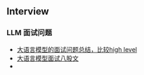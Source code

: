 ## Interview


### LLM 面试问题
- [大语言模型的面试问题总结，比较high level](https://zhuanlan.zhihu.com/p/651147548)
- [大语言模型面试八股文](https://zhuanlan.zhihu.com/p/643560888)
- 